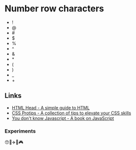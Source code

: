 # Number row characters
* !
* @
* \#
* $
* %
* ^
* &
* \*
* (
* )
* _
* \+

## Links
* [HTML Head - A simple guide to HTML](https://github.com/joshbuchea/HEAD)
* [CSS Protips - A collection of tips to elevate your CSS skills](https://github.com/AllThingsSmitty/css-protips)
* [You don't know Javascript - A book on JavaScript](https://github.com/getify/You-Dont-Know-JS/)

### Experiments 
😙🚙✈️🍆🎮
